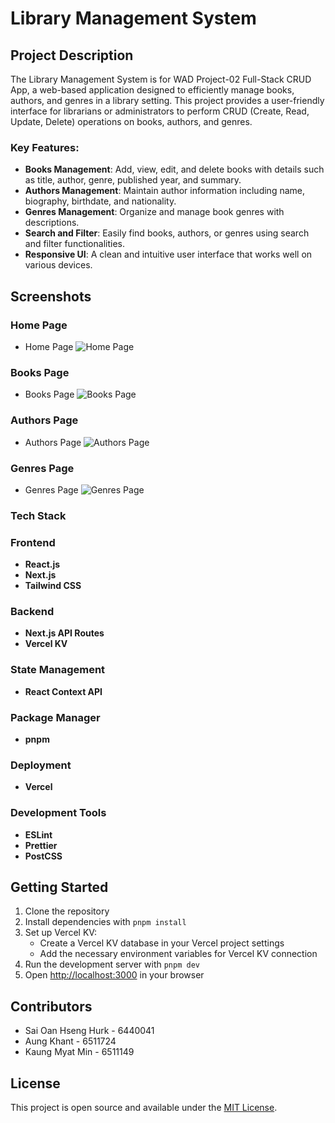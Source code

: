 # Library Management System

## Project Description

The Library Management System is for WAD Project-02 Full-Stack CRUD App, a web-based application designed to efficiently manage books, authors, and genres in a library setting. This project provides a user-friendly interface for librarians or administrators to perform CRUD (Create, Read, Update, Delete) operations on books, authors, and genres.

### Key Features:

- **Books Management**: Add, view, edit, and delete books with details such as title, author, genre, published year, and summary.
- **Authors Management**: Maintain author information including name, biography, birthdate, and nationality.
- **Genres Management**: Organize and manage book genres with descriptions.
- **Search and Filter**: Easily find books, authors, or genres using search and filter functionalities.
- **Responsive UI**: A clean and intuitive user interface that works well on various devices.

## Screenshots

### Home Page

- Home Page
![Home Page](screenshots/)

### Books Page

- Books Page
![Books Page](screenshots/)

### Authors Page

- Authors Page
![Authors Page](screenshots/)

### Genres Page

- Genres Page
![Genres Page](screenshots/)

### Tech Stack

### Frontend

- **React.js**
- **Next.js**
- **Tailwind CSS**

### Backend

- **Next.js API Routes**
- **Vercel KV**

### State Management

- **React Context API**

### Package Manager

- **pnpm**

### Deployment

- **Vercel**

### Development Tools

- **ESLint**
- **Prettier**
- **PostCSS**

## Getting Started

1. Clone the repository
2. Install dependencies with `pnpm install`
3. Set up Vercel KV:
   - Create a Vercel KV database in your Vercel project settings
   - Add the necessary environment variables for Vercel KV connection
4. Run the development server with `pnpm dev`
5. Open [http://localhost:3000](http://localhost:3000) in your browser

## Contributors

- Sai Oan Hseng Hurk - 6440041
- Aung Khant         - 6511724
- Kaung Myat Min     - 6511149

## License

This project is open source and available under the [MIT License](LICENSE).